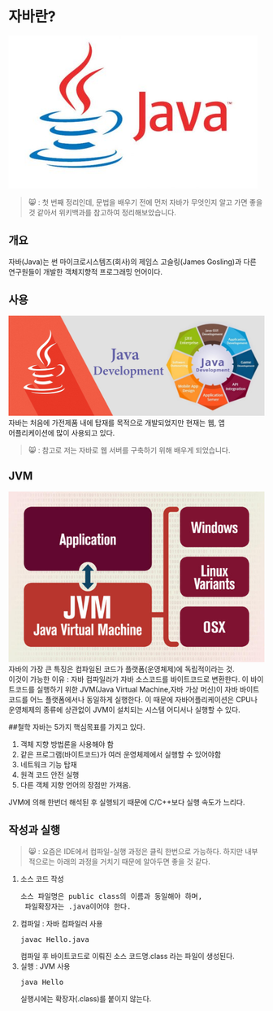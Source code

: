 자바란?
======
![자바](./img/java.jpg)
> 😸 : 첫 번째 정리인데, 문법을 배우기 전에 먼저 자바가 무엇인지 알고 가면 
좋을 것 같아서 위키백과를 참고하여 정리해보았습니다.

## 개요
자바(Java)는 썬 마이크로시스템즈(회사)의 제임스 고슬링(James Gosling)과
다른 연구원들이 개발한 객체지향적 프로그래밍 언어이다.  

## 사용
![자바](./img/javaDev.jpeg)
자바는 처음에 가전제품 내에 탑재를 목적으로 개발되었지만 현재는 웹, 앱  
어플리케이션에 많이 사용되고 있다.  
> 😸 : 참고로 저는 자바로 웹 서버를 구축하기 위해 배우게 되었습니다.

## JVM
![자바](./img/jvm.jpg)
자바의 가장 큰 특징은 컴파일된 코드가 플랫폼(운영체제)에 독립적이라는 것.  
이것이 가능한 이유 : 자바 컴파일러가 자바 소스코드를 바이트코드로 변환한다.
이 바이트코드를 실행하기 위한 JVM(Java Virtual Machine,자바 가상 머신)이 
자바 바이트코드를 어느 플랫폼에서나 동일하게 실행한다. 이 때문에 자바어플리케이션은
CPU나 운영체제의 종류에 상관없이 JVM이 설치되는 시스템 어디서나 실행할 수 있다.

##철학
자바는 5가지 핵심목표를 가지고 있다.  
1. 객체 지향 방법론을 사용해야 함  
2. 같은 프로그램(바이트코드)가 여러 운영체제에서 실행할 수 있어야함  
3. 네트워크 기능 탑재  
4. 원격 코드 안전 실행  
5. 다른 객체 지향 언어의 장점만 가져옴.  

JVM에 의해 한번더 해석된 후 실행되기 때문에 C/C++보다 실행 속도가 느리다.  

## 작성과 실행
> 😸 : 요즘은 IDE에서 컴파일-실행 과정은 클릭 한번으로 가능하다. 하지만 
내부적으로는 아래의 과정을 거치기 때문에 알아두면 좋을 것 같다.
1. 소스 코드 작성
    <pre>소스 파일명은 public class의 이름과 동일해야 하며, 
    파일확장자는 .java이어야 한다.</pre>
2. 컴파일 : 자바 컴파일러 사용
    <pre>javac Hello.java</pre>
    컴파일 후 바이트코드로 이뤄진 소스 코드명.class 라는 파일이 생성된다.
3. 실행 : JVM 사용
    <pre>java Hello</pre>
    실행시에는 확장자(.class)를 붙이지 않는다.